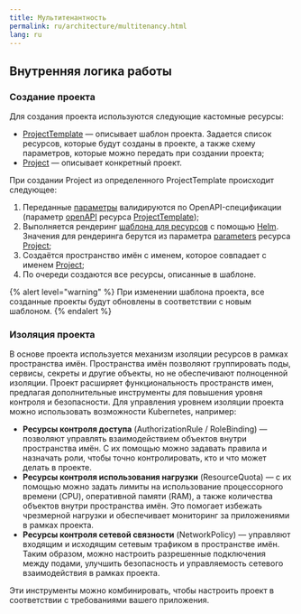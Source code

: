 ```yaml
---
title: Мультитенантность
permalink: ru/architecture/multitenancy.html
lang: ru
---
```


## Внутренняя логика работы

### Создание проекта

Для создания проекта используются следующие кастомные ресурсы:

* [ProjectTemplate](TODO) — описывает шаблон проекта. Задается список ресурсов, которые будут созданы в проекте, а также схему параметров, которые можно передать при создании проекта;
* [Project](TODO) — описывает конкретный проект.

При создании Project из определенного ProjectTemplate происходит следующее:

1. Переданные [параметры](cr.html#project-v1alpha2-spec-parameters) валидируются по OpenAPI-спецификации (параметр [openAPI](cr.html#projecttemplate-v1alpha1-spec-parametersschema) ресурса [ProjectTemplate](cr.html#projecttemplate));
1. Выполняется рендеринг [шаблона для ресурсов](cr.html#projecttemplate-v1alpha1-spec-resourcestemplate) с помощью [Helm](https://helm.sh/docs/). Значения для рендеринга берутся из параметра [parameters](cr.html#project-v1alpha2-spec-parameters) ресурса [Project](cr.html#project);
1. Создаётся пространство имён с именем, которое совпадает c именем [Project](cr.html#project);
1. По очереди создаются все ресурсы, описанные в шаблоне.

{% alert level="warning" %}
При изменении шаблона проекта, все созданные проекты будут обновлены в соответствии с новым шаблоном.
{% endalert %}

### Изоляция проекта

В основе проекта используется механизм изоляции ресурсов в рамках пространства имён.
Пространства имён позволяют группировать поды, сервисы, секреты и другие объекты, но не обеспечивают полноценной изоляции.
Проект расширяет функциональность пространств имен, предлагая дополнительные инструменты для повышения уровня контроля и безопасности.
Для управления уровнем изоляции проекта можно использовать возможности Kubernetes, например:

* **Ресурсы контроля доступа** (AuthorizationRule / RoleBinding) — позволяют управлять взаимодействием объектов внутри пространства имён. С их помощью можно задавать правила и назначать роли, чтобы точно контролировать, кто и что может делать в проекте.
* **Ресурсы контроля использования нагрузки** (ResourceQuota) — с их помощью можно задать лимиты на использование процессорного времени (CPU), оперативной памяти (RAM), а также количества объектов внутри пространства имён. Это помогает избежать чрезмерной нагрузки и обеспечивает мониторинг за приложениями в рамках проекта.
* **Ресурсы контроля сетевой связности** (NetworkPolicy) — управляют входящим и исходящим сетевым трафиком в пространстве имён. Таким образом, можно настроить разрешенные подключения между подами, улучшить безопасность и управляемость сетевого взаимодействия в рамках проекта.

Эти инструменты можно комбинировать, чтобы настроить проект в соответствии с требованиями вашего приложения.
